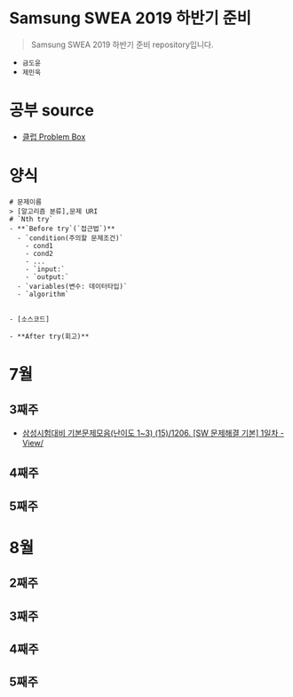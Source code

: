# Samsung SWEA 2019 하반기 준비 
> Samsung SWEA 2019 하반기 준비 repository입니다.

- `금도윤`
- `제민욱`

# 공부 source
- [클럽 Problem Box](https://swexpertacademy.com/main/talk/solvingClub/problemBoxDetail.do?solveclubId=AV6kld8aisgDFASb&probBoxId=AV9gdM_anw0DFAQc&leftPage=1#none)

# 양식
```
# 문제이름
> [알고리즘 분류],문제 URI 
# `Nth try`
- **`Before try`(`접근법`)**
  - `condition(주의할 문제조건)`
    - cond1
    - cond2
    - ...
    - `input:`
    - `output:`
  - `variables(변수: 데이터타입)`
  - `algorithm`
  

- [소스코드]

- **After try(회고)**

```


# 7월
## 3째주
- [삼성시험대비 기본문제모음(난이도 1~3) (15)/1206. [SW 문제해결 기본] 1일차 - View/](https://github.com/ajouswea/Ajou_SWEA/tree/master/%EC%82%BC%EC%84%B1%EC%8B%9C%ED%97%98%EB%8C%80%EB%B9%84%20%EA%B8%B0%EB%B3%B8%EB%AC%B8%EC%A0%9C%EB%AA%A8%EC%9D%8C(%EB%82%9C%EC%9D%B4%EB%8F%84%201~3)%20(15)/1206.%20%5BSW%20%EB%AC%B8%EC%A0%9C%ED%95%B4%EA%B2%B0%20%EA%B8%B0%EB%B3%B8%5D%201%EC%9D%BC%EC%B0%A8%20-%20View)
## 4째주
## 5째주

# 8월
## 2째주
## 3째주
## 4째주
## 5째주


